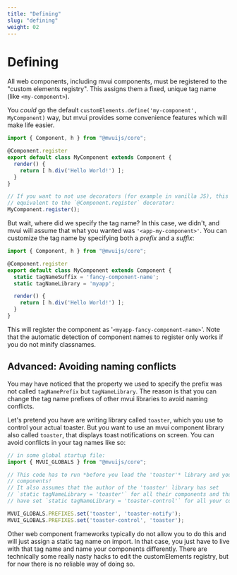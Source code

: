 ```yaml
---
title: "Defining"
slug: "defining"
weight: 02
---
```


# Defining

All web components, including mvui components, must be registered to the "custom elements
registry". This assigns them a fixed, unique tag name (like `<my-component>`).

You *could* go the default `customElements.define('my-component', MyComponent)` way, but
mvui provides some convenience features which will make life easier.

```typescript
import { Component, h } from "@mvuijs/core";

@Component.register
export default class MyComponent extends Component {
  render() {
    return [ h.div('Hello World!') ];
  }
}

// If you want to not use decorators (for example in vanilla JS), this call is
// equivalent to the `@Component.register` decorator:
MyComponent.register();
```

But wait, where did we specify the tag name? In this case, we didn't, and mvui will assume
that what you wanted was `'<app-my-component>'`. You can customize the tag name by
specifying both a *prefix* and a *suffix*:

```typescript
import { Component, h } from "@mvuijs/core";

@Component.register
export default class MyComponent extends Component {
  static tagNameSuffix = 'fancy-component-name';
  static tagNameLibrary = 'myapp';

  render() {
    return [ h.div('Hello World!') ];
  }
}
```

This will register the component as '`<myapp-fancy-component-name>`'. Note that the
automatic detection of component names to register only works if you do not minify
classnames.

## Advanced: Avoiding naming conflicts

You may have noticed that the property we used to specify the prefix was not called
`tagNamePrefix` but `tagNameLibrary`. The reason is that you can change the tag name
prefixes of other mvui libraries to avoid naming conflicts.

Let's pretend you have are writing library called `toaster`, which you use to control your
actual toaster. But you want to use an mvui component library also called `toaster`, that
displays toast notifications on screen. You can avoid conflicts in your tag names like so:

```typescript
// in some global startup file:
import { MVUI_GLOBALS } from "@mvuijs/core";

// This code has to run *before you load the 'toaster'* library and your own
// components!
// It also assumes that the author of the 'toaster' library has set
// `static tagNameLibrary = 'toaster'` for all their components and that you
// have set `static tagNameLibrary = 'toaster-control'` for all your components.

MVUI_GLOBALS.PREFIXES.set('toaster', 'toaster-notify');
MVUI_GLOBALS.PREFIXES.set('toaster-control', 'toaster');
```

Other web component frameworks typically do not allow you to do this and will just assign
a static tag name on import. In that case, you just have to live with that tag name and
name your components differently. There are technically some really nasty hacks to edit
the customElements registry, but for now there is no reliable way of doing so.
